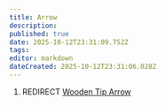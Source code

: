```yaml
---
title: Arrow
description: 
published: true
date: 2025-10-12T23:31:09.752Z
tags: 
editor: markdown
dateCreated: 2025-10-12T23:31:06.028Z
---
```


1.  REDIRECT [Wooden Tip Arrow](Wooden_Tip_Arrow "wikilink")